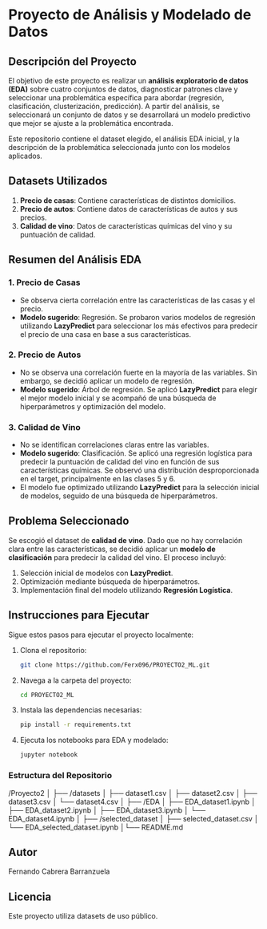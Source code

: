 # Proyecto de Análisis y Modelado de Datos

## Descripción del Proyecto

El objetivo de este proyecto es realizar un **análisis exploratorio de datos (EDA)** sobre cuatro conjuntos de datos, diagnosticar patrones clave y seleccionar una problemática específica para abordar (regresión, clasificación, clusterización, predicción). A partir del análisis, se seleccionará un conjunto de datos y se desarrollará un modelo predictivo que mejor se ajuste a la problemática encontrada.

Este repositorio contiene el dataset elegido, el análisis EDA inicial, y la descripción de la problemática seleccionada junto con los modelos aplicados.

## Datasets Utilizados

1. **Precio de casas**: Contiene características de distintos domicilios.
2. **Precio de autos**: Contiene datos de características de autos y sus precios.
3. **Calidad de vino**: Datos de características químicas del vino y su puntuación de calidad.

## Resumen del Análisis EDA

### 1. Precio de Casas
- Se observa cierta correlación entre las características de las casas y el precio.
- **Modelo sugerido**: Regresión. Se probaron varios modelos de regresión utilizando **LazyPredict** para seleccionar los más efectivos para predecir el precio de una casa en base a sus características.

### 2. Precio de Autos
- No se observa una correlación fuerte en la mayoría de las variables. Sin embargo, se decidió aplicar un modelo de regresión.
- **Modelo sugerido**: Árbol de regresión. Se aplicó **LazyPredict** para elegir el mejor modelo inicial y se acompañó de una búsqueda de hiperparámetros y optimización del modelo.

### 3. Calidad de Vino
- No se identifican correlaciones claras entre las variables.
- **Modelo sugerido**: Clasificación. Se aplicó una regresión logística para predecir la puntuación de calidad del vino en función de sus características químicas. Se observó una distribución desproporcionada en el target, principalmente en las clases 5 y 6.
- El modelo fue optimizado utilizando **LazyPredict** para la selección inicial de modelos, seguido de una búsqueda de hiperparámetros.

## Problema Seleccionado

Se escogió el dataset de **calidad de vino**. Dado que no hay correlación clara entre las características, se decidió aplicar un **modelo de clasificación** para predecir la calidad del vino. El proceso incluyó:

1. Selección inicial de modelos con **LazyPredict**.
2. Optimización mediante búsqueda de hiperparámetros.
3. Implementación final del modelo utilizando **Regresión Logística**.

## Instrucciones para Ejecutar

Sigue estos pasos para ejecutar el proyecto localmente:

1. Clona el repositorio:

    ```bash
    git clone https://github.com/Ferx096/PROYECTO2_ML.git
    ```

2. Navega a la carpeta del proyecto:

    ```bash
    cd PROYECTO2_ML
    ```

3. Instala las dependencias necesarias:

    ```bash
    pip install -r requirements.txt
    ```

4. Ejecuta los notebooks para EDA y modelado:

    ```bash
    jupyter notebook
    ```

### Estructura del Repositorio
/Proyecto2 │ ├── /datasets │ ├── dataset1.csv │ ├── dataset2.csv │ ├── dataset3.csv │ └── dataset4.csv │ ├── /EDA │
├── EDA_dataset1.ipynb │ ├── EDA_dataset2.ipynb │ ├── EDA_dataset3.ipynb │ └── EDA_dataset4.ipynb │ ├── /selected_dataset │
├── selected_dataset.csv │ └── EDA_selected_dataset.ipynb │└── README.md

## Autor

Fernando Cabrera Barranzuela

## Licencia

Este proyecto utiliza datasets de uso público.
